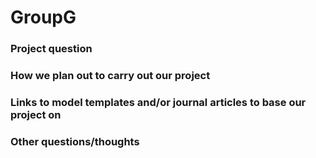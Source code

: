 # GroupG

### Project question

### How we plan out to carry out our project

### Links to model templates and/or journal articles to base our project on

### Other questions/thoughts
